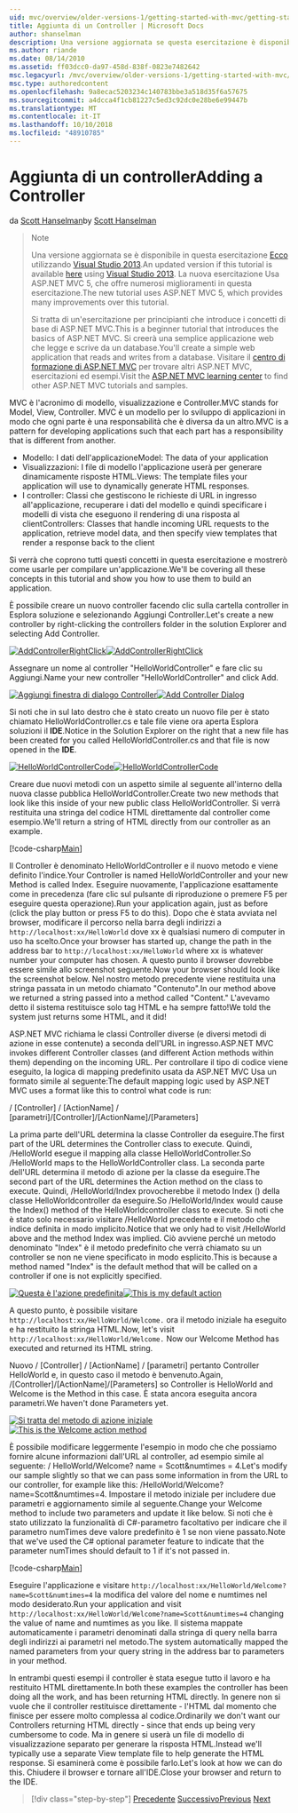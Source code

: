 ```yaml
---
uid: mvc/overview/older-versions-1/getting-started-with-mvc/getting-started-with-mvc-part2
title: Aggiunta di un Controller | Microsoft Docs
author: shanselman
description: Una versione aggiornata se questa esercitazione è disponibile qui utilizzando Visual Studio 2013. La nuova esercitazione Usa ASP.NET MVC 5, che offre numerosi miglioramenti rispetto t...
ms.author: riande
ms.date: 08/14/2010
ms.assetid: ff03dcc0-da97-458d-838f-0823e7482642
msc.legacyurl: /mvc/overview/older-versions-1/getting-started-with-mvc/getting-started-with-mvc-part2
msc.type: authoredcontent
ms.openlocfilehash: 9a8ecac5203234c140783bbe3a518d35f6a57675
ms.sourcegitcommit: a4dcca4f1cb81227c5ed3c92dc0e28be6e99447b
ms.translationtype: MT
ms.contentlocale: it-IT
ms.lasthandoff: 10/10/2018
ms.locfileid: "48910785"
---
```

<a name="adding-a-controller"></a><span data-ttu-id="243ae-104">Aggiunta di un controller</span><span class="sxs-lookup"><span data-stu-id="243ae-104">Adding a Controller</span></span>
====================
<span data-ttu-id="243ae-105">da [Scott Hanselman](https://github.com/shanselman)</span><span class="sxs-lookup"><span data-stu-id="243ae-105">by [Scott Hanselman](https://github.com/shanselman)</span></span>

> > [!NOTE]
> > <span data-ttu-id="243ae-106">Una versione aggiornata se è disponibile in questa esercitazione [Ecco](../../getting-started/introduction/getting-started.md) utilizzando [Visual Studio 2013](https://my.visualstudio.com/Downloads?q=visual%20studio%202013).</span><span class="sxs-lookup"><span data-stu-id="243ae-106">An updated version if this tutorial is available [here](../../getting-started/introduction/getting-started.md) using [Visual Studio 2013](https://my.visualstudio.com/Downloads?q=visual%20studio%202013).</span></span> <span data-ttu-id="243ae-107">La nuova esercitazione Usa ASP.NET MVC 5, che offre numerosi miglioramenti in questa esercitazione.</span><span class="sxs-lookup"><span data-stu-id="243ae-107">The new tutorial uses ASP.NET MVC 5, which provides many improvements over this tutorial.</span></span>
>
>
> <span data-ttu-id="243ae-108">Si tratta di un'esercitazione per principianti che introduce i concetti di base di ASP.NET MVC.</span><span class="sxs-lookup"><span data-stu-id="243ae-108">This is a beginner tutorial that introduces the basics of ASP.NET MVC.</span></span> <span data-ttu-id="243ae-109">Si creerà una semplice applicazione web che legge e scrive da un database.</span><span class="sxs-lookup"><span data-stu-id="243ae-109">You'll create a simple web application that reads and writes from a database.</span></span> <span data-ttu-id="243ae-110">Visitare il [centro di formazione di ASP.NET MVC](../../../index.md) per trovare altri ASP.NET MVC, esercitazioni ed esempi.</span><span class="sxs-lookup"><span data-stu-id="243ae-110">Visit the [ASP.NET MVC learning center](../../../index.md) to find other ASP.NET MVC tutorials and samples.</span></span>


<span data-ttu-id="243ae-111">MVC è l'acronimo di modello, visualizzazione e Controller.</span><span class="sxs-lookup"><span data-stu-id="243ae-111">MVC stands for Model, View, Controller.</span></span> <span data-ttu-id="243ae-112">MVC è un modello per lo sviluppo di applicazioni in modo che ogni parte è una responsabilità che è diversa da un altro.</span><span class="sxs-lookup"><span data-stu-id="243ae-112">MVC is a pattern for developing applications such that each part has a responsibility that is different from another.</span></span>

- <span data-ttu-id="243ae-113">Modello: I dati dell'applicazione</span><span class="sxs-lookup"><span data-stu-id="243ae-113">Model: The data of your application</span></span>
- <span data-ttu-id="243ae-114">Visualizzazioni: I file di modello l'applicazione userà per generare dinamicamente risposte HTML.</span><span class="sxs-lookup"><span data-stu-id="243ae-114">Views: The template files your application will use to dynamically generate HTML responses.</span></span>
- <span data-ttu-id="243ae-115">I controller: Classi che gestiscono le richieste di URL in ingresso all'applicazione, recuperare i dati del modello e quindi specificare i modelli di vista che eseguono il rendering di una risposta al client</span><span class="sxs-lookup"><span data-stu-id="243ae-115">Controllers: Classes that handle incoming URL requests to the application, retrieve model data, and then specify view templates that render a response back to the client</span></span>

<span data-ttu-id="243ae-116">Si verrà che coprono tutti questi concetti in questa esercitazione e mostrerò come usarle per compilare un'applicazione.</span><span class="sxs-lookup"><span data-stu-id="243ae-116">We'll be covering all these concepts in this tutorial and show you how to use them to build an application.</span></span>

<span data-ttu-id="243ae-117">È possibile creare un nuovo controller facendo clic sulla cartella controller in Esplora soluzione e selezionando Aggiungi Controller.</span><span class="sxs-lookup"><span data-stu-id="243ae-117">Let's create a new controller by right-clicking the controllers folder in the solution Explorer and selecting Add Controller.</span></span>

<span data-ttu-id="243ae-118">[![AddControllerRightClick](getting-started-with-mvc-part2/_static/image2.png)](getting-started-with-mvc-part2/_static/image1.png)</span><span class="sxs-lookup"><span data-stu-id="243ae-118">[![AddControllerRightClick](getting-started-with-mvc-part2/_static/image2.png)](getting-started-with-mvc-part2/_static/image1.png)</span></span>

<span data-ttu-id="243ae-119">Assegnare un nome al controller "HelloWorldController" e fare clic su Aggiungi.</span><span class="sxs-lookup"><span data-stu-id="243ae-119">Name your new controller "HelloWorldController" and click Add.</span></span>

<span data-ttu-id="243ae-120">[![Aggiungi finestra di dialogo Controller](getting-started-with-mvc-part2/_static/image4.png)](getting-started-with-mvc-part2/_static/image3.png)</span><span class="sxs-lookup"><span data-stu-id="243ae-120">[![Add Controller Dialog](getting-started-with-mvc-part2/_static/image4.png)](getting-started-with-mvc-part2/_static/image3.png)</span></span>

<span data-ttu-id="243ae-121">Si noti che in sul lato destro che è stato creato un nuovo file per è stato chiamato HelloWorldController.cs e tale file viene ora aperta Esplora soluzioni il **IDE**.</span><span class="sxs-lookup"><span data-stu-id="243ae-121">Notice in the Solution Explorer on the right that a new file has been created for you called HelloWorldController.cs and that file is now opened in the **IDE**.</span></span>

<span data-ttu-id="243ae-122">[![HelloWorldControllerCode](getting-started-with-mvc-part2/_static/image6.png)](getting-started-with-mvc-part2/_static/image5.png)</span><span class="sxs-lookup"><span data-stu-id="243ae-122">[![HelloWorldControllerCode](getting-started-with-mvc-part2/_static/image6.png)](getting-started-with-mvc-part2/_static/image5.png)</span></span>

<span data-ttu-id="243ae-123">Creare due nuovi metodi con un aspetto simile al seguente all'interno della nuova classe pubblica HelloWorldController.</span><span class="sxs-lookup"><span data-stu-id="243ae-123">Create two new methods that look like this inside of your new public class HelloWorldController.</span></span> <span data-ttu-id="243ae-124">Si verrà restituita una stringa del codice HTML direttamente dal controller come esempio.</span><span class="sxs-lookup"><span data-stu-id="243ae-124">We'll return a string of HTML directly from our controller as an example.</span></span>

[!code-csharp[Main](getting-started-with-mvc-part2/samples/sample1.cs)]

<span data-ttu-id="243ae-125">Il Controller è denominato HelloWorldController e il nuovo metodo e viene definito l'indice.</span><span class="sxs-lookup"><span data-stu-id="243ae-125">Your Controller is named HelloWorldController and your new Method is called Index.</span></span> <span data-ttu-id="243ae-126">Eseguire nuovamente, l'applicazione esattamente come in precedenza (fare clic sul pulsante di riproduzione o premere F5 per eseguire questa operazione).</span><span class="sxs-lookup"><span data-stu-id="243ae-126">Run your application again, just as before (click the play button or press F5 to do this).</span></span> <span data-ttu-id="243ae-127">Dopo che è stata avviata nel browser, modificare il percorso nella barra degli indirizzi a `http://localhost:xx/HelloWorld` dove xx è qualsiasi numero di computer in uso ha scelto.</span><span class="sxs-lookup"><span data-stu-id="243ae-127">Once your browser has started up, change the path in the address bar to `http://localhost:xx/HelloWorld` where xx is whatever number your computer has chosen.</span></span> <span data-ttu-id="243ae-128">A questo punto il browser dovrebbe essere simile allo screenshot seguente.</span><span class="sxs-lookup"><span data-stu-id="243ae-128">Now your browser should look like the screenshot below.</span></span> <span data-ttu-id="243ae-129">Nel nostro metodo precedente viene restituita una stringa passata in un metodo chiamato "Contenuto".</span><span class="sxs-lookup"><span data-stu-id="243ae-129">In our method above we returned a string passed into a method called "Content."</span></span> <span data-ttu-id="243ae-130">L'avevamo detto il sistema restituisce solo tag HTML e ha sempre fatto!</span><span class="sxs-lookup"><span data-stu-id="243ae-130">We told the system just returns some HTML, and it did!</span></span>

<span data-ttu-id="243ae-131">ASP.NET MVC richiama le classi Controller diverse (e diversi metodi di azione in esse contenute) a seconda dell'URL in ingresso.</span><span class="sxs-lookup"><span data-stu-id="243ae-131">ASP.NET MVC invokes different Controller classes (and different Action methods within them) depending on the incoming URL.</span></span> <span data-ttu-id="243ae-132">Per controllare il tipo di codice viene eseguito, la logica di mapping predefinito usata da ASP.NET MVC Usa un formato simile al seguente:</span><span class="sxs-lookup"><span data-stu-id="243ae-132">The default mapping logic used by ASP.NET MVC uses a format like this to control what code is run:</span></span>

<span data-ttu-id="243ae-133">/ [Controller] / [ActionName] / [parametri]</span><span class="sxs-lookup"><span data-stu-id="243ae-133">/[Controller]/[ActionName]/[Parameters]</span></span>

<span data-ttu-id="243ae-134">La prima parte dell'URL determina la classe Controller da eseguire.</span><span class="sxs-lookup"><span data-stu-id="243ae-134">The first part of the URL determines the Controller class to execute.</span></span> <span data-ttu-id="243ae-135">Quindi, /HelloWorld esegue il mapping alla classe HelloWorldController.</span><span class="sxs-lookup"><span data-stu-id="243ae-135">So /HelloWorld maps to the HelloWorldController class.</span></span> <span data-ttu-id="243ae-136">La seconda parte dell'URL determina il metodo di azione per la classe da eseguire.</span><span class="sxs-lookup"><span data-stu-id="243ae-136">The second part of the URL determines the Action method on the class to execute.</span></span> <span data-ttu-id="243ae-137">Quindi, /HelloWorld/Index provocherebbe il metodo Index () della classe HelloWorldcontroller da eseguire.</span><span class="sxs-lookup"><span data-stu-id="243ae-137">So /HelloWorld/Index would cause the Index() method of the HelloWorldcontroller class to execute.</span></span> <span data-ttu-id="243ae-138">Si noti che è stato solo necessario visitare /HelloWorld precedente e il metodo che indice definita in modo implicito.</span><span class="sxs-lookup"><span data-stu-id="243ae-138">Notice that we only had to visit /HelloWorld above and the method Index was implied.</span></span> <span data-ttu-id="243ae-139">Ciò avviene perché un metodo denominato "Index" è il metodo predefinito che verrà chiamato su un controller se non ne viene specificato in modo esplicito.</span><span class="sxs-lookup"><span data-stu-id="243ae-139">This is because a method named "Index" is the default method that will be called on a controller if one is not explicitly specified.</span></span>

<span data-ttu-id="243ae-140">[![Questa è l'azione predefinita](getting-started-with-mvc-part2/_static/image8.png)](getting-started-with-mvc-part2/_static/image7.png)</span><span class="sxs-lookup"><span data-stu-id="243ae-140">[![This is my default action](getting-started-with-mvc-part2/_static/image8.png)](getting-started-with-mvc-part2/_static/image7.png)</span></span>

<span data-ttu-id="243ae-141">A questo punto, è possibile visitare `http://localhost:xx/HelloWorld/Welcome.` ora il metodo iniziale ha eseguito e ha restituito la stringa HTML.</span><span class="sxs-lookup"><span data-stu-id="243ae-141">Now, let's visit `http://localhost:xx/HelloWorld/Welcome.` Now our Welcome Method has executed and returned its HTML string.</span></span>

<span data-ttu-id="243ae-142">Nuovo / [Controller] / [ActionName] / [parametri] pertanto Controller HelloWorld e, in questo caso il metodo è benvenuto.</span><span class="sxs-lookup"><span data-stu-id="243ae-142">Again, /[Controller]/[ActionName]/[Parameters] so Controller is HelloWorld and Welcome is the Method in this case.</span></span> <span data-ttu-id="243ae-143">È stata ancora eseguita ancora parametri.</span><span class="sxs-lookup"><span data-stu-id="243ae-143">We haven't done Parameters yet.</span></span>

<span data-ttu-id="243ae-144">[![Si tratta del metodo di azione iniziale](getting-started-with-mvc-part2/_static/image10.png)](getting-started-with-mvc-part2/_static/image9.png)</span><span class="sxs-lookup"><span data-stu-id="243ae-144">[![This is the Welcome action method](getting-started-with-mvc-part2/_static/image10.png)](getting-started-with-mvc-part2/_static/image9.png)</span></span>

<span data-ttu-id="243ae-145">È possibile modificare leggermente l'esempio in modo che che possiamo fornire alcune informazioni dall'URL al controller, ad esempio simile al seguente: / HelloWorld/Welcome? name = Scott&amp;numtimes = 4.</span><span class="sxs-lookup"><span data-stu-id="243ae-145">Let's modify our sample slightly so that we can pass some information in from the URL to our controller, for example like this: /HelloWorld/Welcome?name=Scott&amp;numtimes=4.</span></span> <span data-ttu-id="243ae-146">Impostare il metodo iniziale per includere due parametri e aggiornamento simile al seguente.</span><span class="sxs-lookup"><span data-stu-id="243ae-146">Change your Welcome method to include two parameters and update it like below.</span></span> <span data-ttu-id="243ae-147">Si noti che è stato utilizzato la funzionalità di C#-parametro facoltativo per indicare che il parametro numTimes deve valore predefinito è 1 se non viene passato.</span><span class="sxs-lookup"><span data-stu-id="243ae-147">Note that we've used the C# optional parameter feature to indicate that the parameter numTimes should default to 1 if it's not passed in.</span></span>

[!code-csharp[Main](getting-started-with-mvc-part2/samples/sample2.cs)]

<span data-ttu-id="243ae-148">Eseguire l'applicazione e visitare `http://localhost:xx/HelloWorld/Welcome?name=Scott&numtimes=4` la modifica del valore del nome e numtimes nel modo desiderato.</span><span class="sxs-lookup"><span data-stu-id="243ae-148">Run your application and visit `http://localhost:xx/HelloWorld/Welcome?name=Scott&numtimes=4` changing the value of name and numtimes as you like.</span></span> <span data-ttu-id="243ae-149">Il sistema mappate automaticamente i parametri denominati dalla stringa di query nella barra degli indirizzi ai parametri nel metodo.</span><span class="sxs-lookup"><span data-stu-id="243ae-149">The system automatically mapped the named parameters from your query string in the address bar to parameters in your method.</span></span>

<span data-ttu-id="243ae-150">In entrambi questi esempi il controller è stata esegue tutto il lavoro e ha restituito HTML direttamente.</span><span class="sxs-lookup"><span data-stu-id="243ae-150">In both these examples the controller has been doing all the work, and has been returning HTML directly.</span></span> <span data-ttu-id="243ae-151">In genere non si vuole che il controller restituisce direttamente - l'HTML dal momento che finisce per essere molto complessa al codice.</span><span class="sxs-lookup"><span data-stu-id="243ae-151">Ordinarily we don't want our Controllers returning HTML directly - since that ends up being very cumbersome to code.</span></span> <span data-ttu-id="243ae-152">Ma in genere si userà un file di modello di visualizzazione separato per generare la risposta HTML.</span><span class="sxs-lookup"><span data-stu-id="243ae-152">Instead we'll typically use a separate View template file to help generate the HTML response.</span></span> <span data-ttu-id="243ae-153">Si esaminerà come è possibile farlo.</span><span class="sxs-lookup"><span data-stu-id="243ae-153">Let's look at how we can do this.</span></span> <span data-ttu-id="243ae-154">Chiudere il browser e tornare all'IDE.</span><span class="sxs-lookup"><span data-stu-id="243ae-154">Close your browser and return to the IDE.</span></span>

> [!div class="step-by-step"]
> <span data-ttu-id="243ae-155">[Precedente](getting-started-with-mvc-part1.md)
> [Successivo](getting-started-with-mvc-part3.md)</span><span class="sxs-lookup"><span data-stu-id="243ae-155">[Previous](getting-started-with-mvc-part1.md)
[Next](getting-started-with-mvc-part3.md)</span></span>
